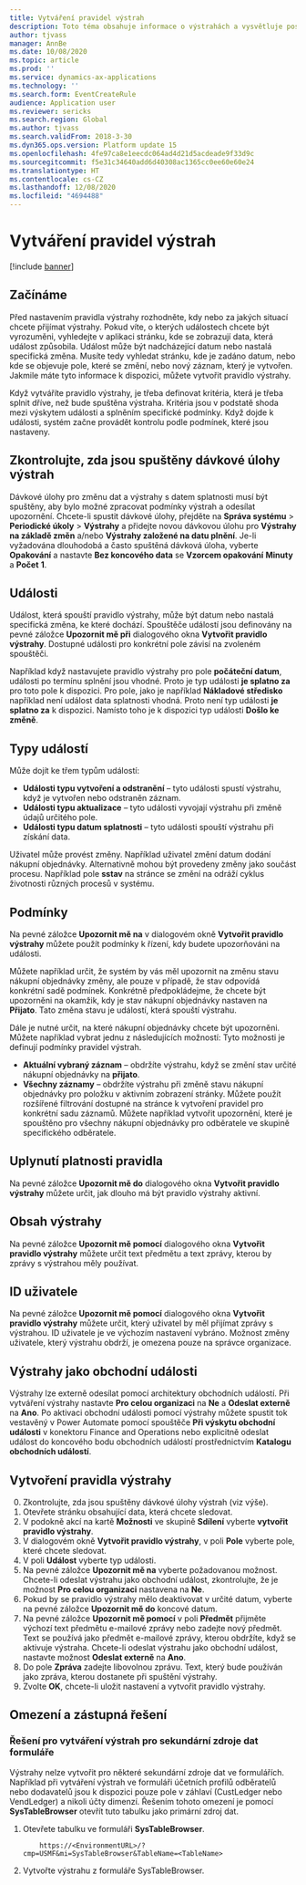 ```yaml
---
title: Vytváření pravidel výstrah
description: Toto téma obsahuje informace o výstrahách a vysvětluje postup při vytvoření pravidla výstrahy, abyste byli upozorněni na události, jako je například následné datum nebo nastalá specifická změna.
author: tjvass
manager: AnnBe
ms.date: 10/08/2020
ms.topic: article
ms.prod: ''
ms.service: dynamics-ax-applications
ms.technology: ''
ms.search.form: EventCreateRule
audience: Application user
ms.reviewer: sericks
ms.search.region: Global
ms.author: tjvass
ms.search.validFrom: 2018-3-30
ms.dyn365.ops.version: Platform update 15
ms.openlocfilehash: 4fe97ca8e1eecdc064ad4d21d5acdeade9f33d9c
ms.sourcegitcommit: f5e31c34640add6d40308ac1365cc0ee60e60e24
ms.translationtype: HT
ms.contentlocale: cs-CZ
ms.lasthandoff: 12/08/2020
ms.locfileid: "4694488"
---
```

# <a name="create-alert-rules"></a>Vytváření pravidel výstrah

[!include [banner](../includes/banner.md)]

## <a name="getting-started"></a>Začínáme

Před nastavením pravidla výstrahy rozhodněte, kdy nebo za jakých situací chcete přijímat výstrahy. Pokud víte, o kterých událostech chcete být vyrozuměni, vyhledejte v aplikaci stránku, kde se zobrazují data, která událost způsobila. Událost může být nadcházející datum nebo nastalá specifická změna. Musíte tedy vyhledat stránku, kde je zadáno datum, nebo kde se objevuje pole, které se změní, nebo nový záznam, který je vytvořen. Jakmile máte tyto informace k dispozici, můžete vytvořit pravidlo výstrahy.

Když vytváříte pravidlo výstrahy, je třeba definovat kritéria, která je třeba splnit dříve, než bude spuštěna výstraha. Kritéria jsou v podstatě shoda mezi výskytem události a splněním specifické podmínky. Když dojde k události, systém začne provádět kontrolu podle podmínek, které jsou nastaveny.

## <a name="ensure-the-alert-batch-jobs-are-running"></a>Zkontrolujte, zda jsou spuštěny dávkové úlohy výstrah

Dávkové úlohy pro změnu dat a výstrahy s datem splatnosti musí být spuštěny, aby bylo možné zpracovat podmínky výstrah a odesílat upozornění. Chcete-li spustit dávkové úlohy, přejděte na **Správa systému** > **Periodické úkoly** > **Výstrahy** a přidejte novou dávkovou úlohu pro **Výstrahy na základě změn** a/nebo **Výstrahy založené na datu plnění**. Je-li vyžadována dlouhodobá a často spuštěná dávková úloha, vyberte **Opakování** a nastavte **Bez koncového data** se **Vzorcem opakování** **Minuty** a **Počet** **1**.

## <a name="events"></a>Události

Událost, která spouští pravidlo výstrahy, může být datum nebo nastalá specifická změna, ke které dochází. Spouštěče událostí jsou definovány na pevné záložce **Upozornit mě při** dialogového okna **Vytvořit pravidlo výstrahy**. Dostupné události pro konkrétní pole závisí na zvoleném spouštěči.

Například když nastavujete pravidlo výstrahy pro pole **počáteční datum**, události po termínu splnění jsou vhodné. Proto je typ události **je splatno za** pro toto pole k dispozici. Pro pole, jako je například **Nákladové středisko** například není událost data splatnosti vhodná. Proto není typ události **je splatno za** k dispozici. Namísto toho je k dispozici typ události **Došlo ke změně**.

## <a name="event-types"></a>Typy událostí

Může dojít ke třem typům událostí:

- **Události typu vytvoření a odstranění** – tyto události spustí výstrahu, když je vytvořen nebo odstraněn záznam.
- **Události typu aktualizace** – tyto události vyvojají výstrahu při změně údajů určitého pole.
- **Události typu datum splatnosti** – tyto události spouští výstrahu při získání data.
    
Uživatel může provést změny. Například uživatel změní datum dodání nákupní objednávky. Alternativně mohou být provedeny změny jako součást procesu. Například pole **sstav** na stránce se změní na odráží cyklus životnosti různých procesů v systému.

## <a name="conditions"></a>Podmínky

Na pevné záložce **Upozornit mě na** v dialogovém okně **Vytvořit pravidlo výstrahy** můžete použít podmínky k řízení, kdy budete upozorňováni na události.

Můžete například určit, že systém by vás měl upozornit na změnu stavu nákupní objednávky změny, ale pouze v případě, že stav odpovídá konkrétní sadě podmínek. Konkrétně předpokládejme, že chcete být upozorněni na okamžik, kdy je stav nákupní objednávky nastaven na **Přijato**. Tato změna stavu je událostí, která spouští výstrahu.

Dále je nutné určit, na které nákupní objednávky chcete být upozorněni. Můžete například vybrat jednu z následujících možností: Tyto možnosti je definují podmínky pravidel výstrah.

- **Aktuální vybraný záznam** – obdržíte výstrahu, když se změní stav určité nákupní objednávky na **přijato**.
- **Všechny záznamy** – obdržíte výstrahu při změně stavu nákupní objednávky pro položku v aktivním zobrazení stránky. Můžete použít rozšířené filtrování dostupné na stránce k vytvoření pravidel pro konkrétní sadu záznamů. Můžete například vytvořit upozornění, které je spouštěno pro všechny nákupní objednávky pro odběratele ve skupině specifického odběratele.
    
## <a name="expiry-of-rule"></a>Uplynutí platnosti pravidla

Na pevné záložce **Upozornit mě do** dialogového okna **Vytvořit pravidlo výstrahy** můžete určit, jak dlouho má být pravidlo výstrahy aktivní.

## <a name="alert-contents"></a>Obsah výstrahy

Na pevné záložce **Upozornit mě pomocí** dialogového okna **Vytvořit pravidlo výstrahy** můžete určit text předmětu a text zprávy, kterou by zprávy s výstrahou měly používat.

## <a name="user-id"></a>ID uživatele

Na pevné záložce **Upozornit mě pomocí** dialogového okna **Vytvořit pravidlo výstrahy** můžete určit, který uživatel by měl přijímat zprávy s výstrahou. ID uživatele je ve výchozím nastavení vybráno. Možnost změny uživatele, který výstrahu obdrží, je omezena pouze na správce organizace.

## <a name="alerts-as-business-events"></a>Výstrahy jako obchodní události

Výstrahy lze externě odesílat pomocí architektury obchodních událostí. Při vytváření výstrahy nastavte **Pro celou organizaci** na **Ne** a **Odeslat externě** na **Ano**. Po aktivaci obchodní události pomocí výstrahy můžete spustit tok vestavěný v Power Automate pomocí spouštěče **Při výskytu obchodní události** v konektoru Finance and Operations nebo explicitně odeslat událost do koncového bodu obchodních událostí prostřednictvím **Katalogu obchodních událostí**.

## <a name="create-an-alert-rule"></a>Vytvoření pravidla výstrahy

0. Zkontrolujte, zda jsou spuštěny dávkové úlohy výstrah (viz výše).
1. Otevřete stránku obsahující data, která chcete sledovat.
2. V podokně akcí na kartě **Možnosti** ve skupině **Sdílení** vyberte **vytvořit pravidlo výstrahy**.
3. V dialogovém okně **Vytvořit pravidlo výstrahy**, v poli **Pole** vyberte pole, které chcete sledovat.
4. V poli **Událost** vyberte typ události.
5. Na pevné záložce **Upozornit mě na** vyberte požadovanou možnost. Chcete-li odeslat výstrahu jako obchodní událost, zkontrolujte, že je možnost **Pro celou organizaci** nastavena na **Ne**.
6. Pokud by se pravidlo výstrahy mělo deaktivovat v určité datum, vyberte na pevné záložce **Upozornit mě do** koncové datum.
7. Na pevné záložce **Upozornit mě pomocí** v poli **Předmět** přijměte výchozí text předmětu e-mailové zprávy nebo zadejte nový předmět. Text se používá jako předmět e-mailové zprávy, kterou obdržíte, když se aktivuje výstraha. Chcete-li odeslat výstrahu jako obchodní událost, nastavte možnost **Odeslat externě** na **Ano**.
8. Do pole **Zpráva** zadejte libovolnou zprávu. Text, který bude používán jako zpráva, kterou dostanete při spuštění výstrahy.
9. Zvolte **OK**, chcete-li uložit nastavení a vytvořit pravidlo výstrahy.

## <a name="limitations-and-workarounds"></a>Omezení a zástupná řešení

### <a name="workaround-for-creating-alerts-for-the-secondary-data-sources-of-a-form"></a>Řešení pro vytváření výstrah pro sekundární zdroje dat formuláře
Výstrahy nelze vytvořit pro některé sekundární zdroje dat ve formulářích. Například při vytváření výstrah ve formuláři účetních profilů odběratelů nebo dodavatelů jsou k dispozici pouze pole v záhlaví (CustLedger nebo VendLedger) a nikoli účty dimenzí. Řešením tohoto omezení je pomocí **SysTableBrowser** otevřít tuto tabulku jako primární zdroj dat. 
1. Otevřete tabulku ve formuláři **SysTableBrowser**.
    ```
        https://<EnvironmentURL>/?cmp=USMF&mi=SysTableBrowser&TableName=<TableName>
    ```
2. Vytvořte výstrahu z formuláře SysTableBrowser.

